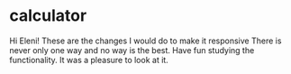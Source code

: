 # calculator
Hi Eleni! These are the changes I would do to make it responsive 
There is never only one way and no way is the best. 
Have fun studying the functionality. It was a pleasure to look at it. 